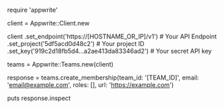 require 'appwrite'

client = Appwrite::Client.new

client
    .set_endpoint('https://[HOSTNAME_OR_IP]/v1') # Your API Endpoint
    .set_project('5df5acd0d48c2') # Your project ID
    .set_key('919c2d18fb5d4...a2ae413da83346ad2') # Your secret API key

teams = Appwrite::Teams.new(client)

response = teams.create_membership(team_id: '[TEAM_ID]', email: 'email@example.com', roles: [], url: 'https://example.com')

puts response.inspect